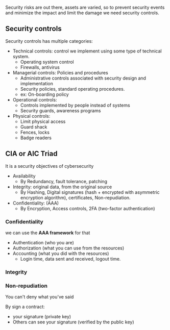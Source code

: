 
Security risks are out there, assets are varied, so to prevent security events and minimize the impact and limit the damage we need security controls.

## Security controls

Security controls has multiple categories:
- Technical controls: control we implement using some type of technical system.
	- Operating system control
	- Firewalls, antivirus
- Managerial controls: Policies and procedures
	- Administrative controls associated with security design and implementation
	- Security policies, standard operating procedures.
	- ex: On-boarding policy
- Operational controls:
	- Controls implemented by people instead of systems
	- Security guards, awareness programs
- Physical controls:
	- Limit physical access
	- Guard shack
	- Fences, locks
	- Badge readers

## CIA or AIC Triad
It is a security objectives of cybersecurity
- Availability
	- By Redundancy, fault tolerance, patching 
- Integrity: original data, from the original source
	- By Hashing, Digital signatures (hash + encrypted with asymmetric encryption algorithm), certificates, Non-repudiation.
- Confidentiality: (AAA)
	- By Encryption, Access controls, 2FA (two-factor authentication)

### Confidentiality
we can use the **AAA framework** for that
- Authentication (who you are)
- Authorization (what you can use from the resources)
- Accounting (what you did with the resources)
	- Login time, data sent and received, logout time.

### Integrity
### Non-repudiation
You can't deny what you've said

By sign a contract:
- your signature (private key)
- Others can see your signature (verified by the public key)


